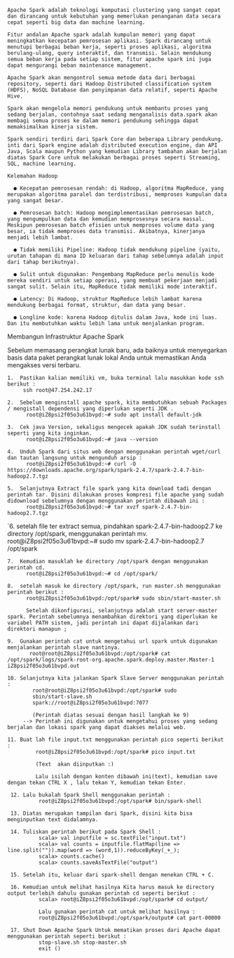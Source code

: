     Apache Spark adalah teknologi komputasi clustering yang sangat cepat dan dirancang untuk kebutuhan yang memerlukan penanganan data secara cepat seperti big data dan machine learning.

    Fitur andalan Apache spark adalah kumpulan memori yang dapat meningkatkan kecepatan pemrosesan aplikasi. Spark dirancang untuk menutupi berbagai beban kerja, seperti proses aplikasi, algoritma berulang-ulang, query interaktif, dan transmisi. Selain mendukung semua beban kerja pada setiap sistem, fitur apache spark ini juga dapat mengurangi beban maintenance management.

    Apache Spark akan mengontrol semua metode data dari berbagai repository, seperti dari Hadoop Distributed classification system (HDFS), NoSQL Database dan penyimpanan data relatif, seperti Apache Hive.

    Spark akan mengelola memori pendukung untuk membantu proses yang sedang berjalan, contohnya saat sedang menganalisis data.spark akan membagi semua proses ke dalam memori pendukung sehingga dapat memaksimalkan kinerja sistem.

    Spark sendiri terdiri dari Spark Core dan beberapa Library pendukung. inti dari Spark engine adalah distributed execution engine, dan API Java, Scala maupun Python yang kemudian Library tambahan akan berjalan diatas Spark Core untuk melakukan berbagai proses seperti Streaming, SQL, machine learning.

    Kelemahan Hadoop

      ●	Kecepatan pemrosesan rendah: di Hadoop, algoritma MapReduce, yang merupakan algoritma paralel dan terdistribusi, memproses kumpulan data yang sangat besar.

      ●	Pemrosesan batch: Hadoop mengimplementasikan pemrosesan batch, yang mengumpulkan data dan kemudian memprosesnya secara massal. Meskipun pemrosesan batch efisien untuk memproses volume data yang besar, ia tidak memproses data transmisi. Akibatnya, kinerjanya menjadi lebih lambat.

      ●	Tidak memiliki Pipeline: Hadoop tidak mendukung pipeline (yaitu, urutan tahapan di mana ID keluaran dari tahap sebelumnya adalah input dari tahap berikutnya).

      ●	Sulit untuk digunakan: Pengembang MapReduce perlu menulis kode mereka sendiri untuk setiap operasi, yang membuat pekerjaan menjadi sangat sulit. Selain itu, MapReduce tidak memiliki mode interaktif.

      ●	Latency: Di Hadoop, struktur MapReduce lebih lambat karena mendukung berbagai format, struktur, dan data yang besar.

      ●	Longline kode: karena Hadoop ditulis dalam Java, kode ini luas. Dan itu membutuhkan waktu lebih lama untuk menjalankan program.
 

Membangun Infrastruktur Apache Spark

Sebelum memasang perangkat lunak baru, ada baiknya untuk menyegarkan basis data paket perangkat lunak lokal Anda untuk memastikan Anda mengakses versi terbaru.

    1.	Pastikan kalian memiliki vm, buka terminal lalu masukkan kode ssh berikut : 
         ssh root@47.254.242.17
         
    2.	Sebelum menginstall apache spark, kita membutuhkan sebuah Packages / mengistall dependensi yang diperlukan seperti JDK .
          root@iZ8psi2f05o3u61bvpd:~# sudo apt install default-jdk
          
    3.	Cek java Version, sekaligus mengecek apakah JDK sudah terinstall seperti yang kita inginkan.
          root@iZ8psi2f05o3u61bvpd:~# java --version
          
    4.	Unduh Spark dari situs web dengan menggunakan perintah wget/curl dan tautan langsung untuk mengunduh arsip :
          root@iZ8psi2f05o3u61bvpd:~# curl -O https://downloads.apache.org/spark/spark-2.4.7/spark-2.4.7-bin-hadoop2.7.tgz
    
    5.	Selanjutnya Extract file spark yang kita download tadi dengan perintah tar. Disini dilakukan proses kompresi file apache yang sudah didownload sebelumnya dengan menggunakan perintah dibawah ini :
          root@iZ8psi2f05o3u61bvpd:~# tar xvzf spark-2.4.7-bin-hadoop2.7.tgz 
   
   `6.	setelah file ter extract semua, pindahkan spark-2.4.7-bin-hadoop2.7 ke directory /opt/spark, menggunakan perintah mv.
          root@iZ8psi2f05o3u61bvpd:~# sudo mv spark-2.4.7-bin-hadoop2.7 /opt/spark
    
    7.  Kemudian masuklah ke directory /opt/spark dengan menggunakan perintah cd.
          root@iZ8psi2f05o3u61bvpd:~# cd /opt/spark/ 
   
    8.  setelah masuk ke directory /opt/spark, run master.sh menggunakan perintah berikut :
          root@iZ8psi2f05o3u61bvpd:/opt/spark# sudo sbin/start-master.sh

          Setelah dikonfigurasi, selanjutnya adalah start server-master spark. Perintah sebelumnya menambahkan direktori yang diperlukan ke variabel PATH sistem, jadi perintah ini dapat dijalankan dari direktori manapun ;
     
    9.	Gunakan perintah cat untuk mengetahui url spark untuk digunakan menjalankan perintah slave nantinya.
           root@root@iZ8psi2f05o3u61bvpd:/opt/spark# cat /opt/spark/logs/spark-root-org.apache.spark.deploy.master.Master-1 iZ8psi2f05o3u61bvpd.out

    10. Selanjutnya kita jalankan Spark Slave Server menggunakan perintah :
            root@root@iZ8psi2f05o3u61bvpd:/opt/spark# sudo
            sbin/start-slave.sh
            spark://root@iZ8psi2f05o3u61bvpd:7077

            (Perintah diatas sesuai dengan hasil langkah ke 9)
         --> Perintah ini digunakan untuk mengetahui proses yang sedang berjalan dan lokasi spark yang dapat diakses melalui web.
    
    11. Buat lah file input.txt menggunakan perintah pico seperti berikut :   
             root@iZ8psi2f05o3u61bvpd:/opt/spark# pico input.txt
             
             (Text  akan diinputkan :)
             
             Lalu isilah dengan konten dibawah ini(text), kemudian save dengan tekan CTRL X , lalu tekan Y, kemudian tekan Enter.
    
     12. Lalu bukalah Spark Shell menggunakan perintah :
              root@iZ8psi2f05o3u61bvpd:/opt/spark# bin/spark-shell

     13. Diatas merupakan tampilan dari Spark, disini kita bisa menginputkan text didalamnya.

     14. Tuliskan perintah berikut pada Spark Shell :
              scala> val inputfile = sc.textFile("input.txt")
              scala> val counts = inputfile.flatMap(line => line.split("")).map(word => (word,1)).reduceByKey(_+_);
              scala> counts.cache()
              scala> counts.saveAsTextFile("output")
              
     15. Setelah itu, keluar dari spark-shell dengan menekan CTRL + C.
     
     16. Kemudian untuk melihat hasilnya Kita harus masuk ke directory output terlebih dahulu gunakan perintah cd seperti berikut :
              scala> root@iZ8psi2f05o3u61bvpd:/opt/spark# cd output/
              
              Lalu gunakan perintah cat untuk melihat hasilnya :
              root@iZ8psi2f05o3u61bvpd:/opt/spark/output# cat part-00000
              
     17. Shut Down Apache Spark Untuk mematikan proses dari Apache dapat menggunakan perintah seperti berikut : 
              stop-slave.sh stop-master.sh
              exit ()





